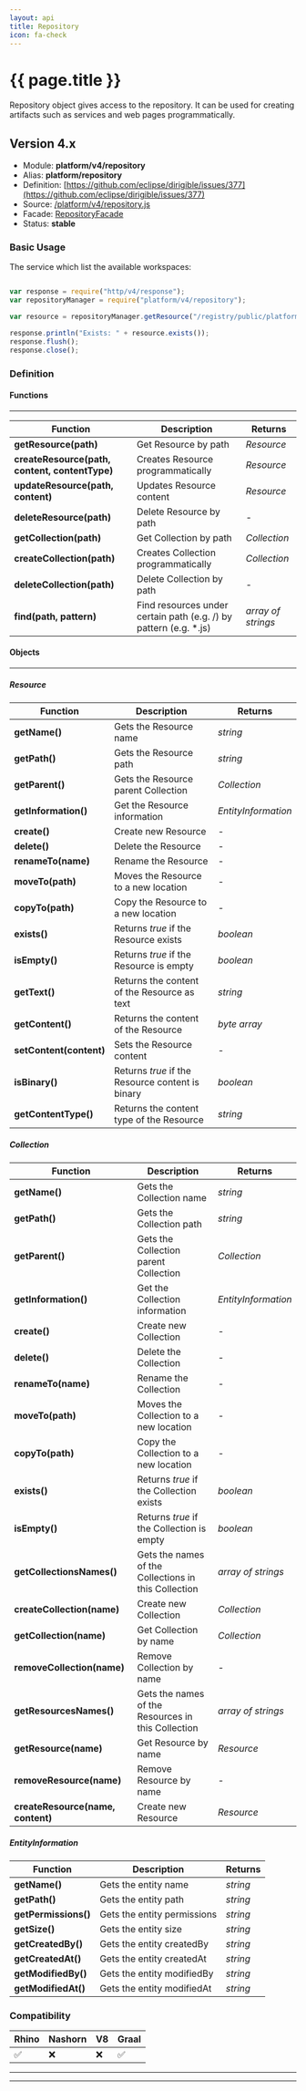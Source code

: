 ```yaml
---
layout: api
title: Repository
icon: fa-check
---
```


{{ page.title }}
===

Repository object gives access to the repository. It can be used for creating artifacts such as services and web pages programmatically.

Version 4.x
---

- Module: **platform/v4/repository**
- Alias: **platform/repository**
- Definition: [https://github.com/eclipse/dirigible/issues/377](https://github.com/eclipse/dirigible/issues/377)
- Source: [/platform/v4/repository.js](https://github.com/dirigiblelabs/api-platform/blob/master/platform/v4/repository.js)
- Facade: [RepositoryFacade](https://github.com/eclipse/dirigible/blob/master/api/api-facade/api-repository/src/main/java/org/eclipse/dirigible/api/v3/repository/RepositoryFacade.java)
- Status: **stable**


### Basic Usage

The service which list the available workspaces:

```javascript

var response = require("http/v4/response");
var repositoryManager = require("platform/v4/repository");

var resource = repositoryManager.getResource("/registry/public/platform/v4/repository.js");

response.println("Exists: " + resource.exists());
response.flush();
response.close();

```

### Definition

#### Functions

---

Function     | Description | Returns
------------ | ----------- | --------
**getResource(path)**   | Get Resource by path | *Resource*
**createResource(path, content, contentType)**   | Creates Resource programmatically | *Resource*
**updateResource(path, content)**   | Updates Resource content | *Resource*
**deleteResource(path)**   | Delete Resource by path | *-*
**getCollection(path)**   | Get Collection by path | *Collection*
**createCollection(path)**   | Creates Collection programmatically | *Collection*
**deleteCollection(path)**   | Delete Collection by path | *-*
**find(path, pattern)**   | Find resources under certain path (e.g. /) by pattern (e.g. *.js) | *array of strings*


#### Objects

---

##### Resource

Function     | Description | Returns
------------ | ----------- | --------
**getName()** | Gets the Resource name | *string*
**getPath()**   | Gets the Resource path | *string*
**getParent()** | Gets the Resource parent Collection | *Collection*
**getInformation()** | Get the Resource information | *EntityInformation*
**create()** | Create new Resource | *-*
**delete()** | Delete the Resource | *-*
**renameTo(name)** | Rename the Resource | *-*
**moveTo(path)** | Moves the Resource to a new location | *-*
**copyTo(path)** | Copy the Resource to a new location | *-*
**exists()** | Returns _true_ if the Resource exists | *boolean*
**isEmpty()** | Returns _true_ if the Resource is empty | *boolean*
**getText()** | Returns the content of the Resource as text | *string*
**getContent()** | Returns the content of the Resource | *byte array*
**setContent(content)** | Sets the Resource content | *-*
**isBinary()** | Returns _true_ if the Resource content is binary | *boolean*
**getContentType()** | Returns the content type of the Resource | *string*

##### Collection

Function     | Description | Returns
------------ | ----------- | --------
**getName()** | Gets the Collection name | *string*
**getPath()**   | Gets the Collection path | *string*
**getParent()** | Gets the Collection parent Collection | *Collection*
**getInformation()** | Get the Collection information | *EntityInformation*
**create()** | Create new Collection | *-*
**delete()** | Delete the Collection | *-*
**renameTo(name)** | Rename the Collection | *-*
**moveTo(path)** | Moves the Collection to a new location | *-*
**copyTo(path)** | Copy the Collection to a new location | *-*
**exists()** | Returns _true_ if the Collection exists | *boolean*
**isEmpty()** | Returns _true_ if the Collection is empty | *boolean*
**getCollectionsNames()** | Gets the names of the Collections in this Collection | *array of strings*
**createCollection(name)** | Create new Collection | *Collection*
**getCollection(name)** | Get Collection by name | *Collection*
**removeCollection(name)** | Remove Collection by name | *-*
**getResourcesNames()** | Gets the names of the Resources in this Collection | *array of strings*
**getResource(name)** | Get Resource by name | *Resource*
**removeResource(name)** | Remove Resource by name | *-*
**createResource(name, content)** | Create new Resource | *Resource*


##### EntityInformation

Function     | Description | Returns
------------ | ----------- | --------
**getName()** | Gets the entity name | *string*
**getPath()**   | Gets the entity path | *string*
**getPermissions()**   | Gets the entity permissions | *string*
**getSize()**   | Gets the entity size | *string*
**getCreatedBy()**   | Gets the entity createdBy | *string*
**getCreatedAt()**   | Gets the entity createdAt | *string*
**getModifiedBy()**   | Gets the entity modifiedBy | *string*
**getModifiedAt()**   | Gets the entity modifiedAt | *string*


### Compatibility

Rhino | Nashorn | V8 | Graal |
----- | ------- | ---| ------|
 ✅   | ❌      | ❌  |  ✅   |

---

---
